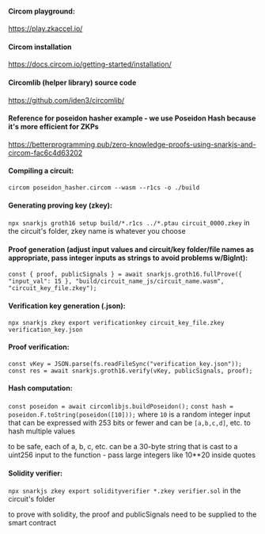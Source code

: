 #### Circom playground:

https://play.zkaccel.io/

#### Circom installation

https://docs.circom.io/getting-started/installation/

#### Circomlib (helper library) source code

https://github.com/iden3/circomlib/

#### Reference for poseidon hasher example - we use Poseidon Hash because it's more efficient for ZKPs

https://betterprogramming.pub/zero-knowledge-proofs-using-snarkjs-and-circom-fac6c4d63202

#### Compiling a circuit:

`circom poseidon_hasher.circom --wasm --r1cs -o ./build`

#### Generating proving key (zkey):

`npx snarkjs groth16 setup build/*.r1cs ../*.ptau circuit_0000.zkey` in the circuit's folder, zkey name is whatever you choose

#### Proof generation (adjust input values and circuit/key folder/file names as appropriate, pass integer inputs as strings to avoid problems w/BigInt):

`const { proof, publicSignals } = await snarkjs.groth16.fullProve({ "input_val": 15 }, "build/circuit_name_js/circuit_name.wasm", "circuit_key_file.zkey");`

#### Verification key generation (.json):

`npx snarkjs zkey export verificationkey circuit_key_file.zkey verification_key.json`

#### Proof verification:

`const vKey = JSON.parse(fs.readFileSync("verification_key.json"));`
`const res = await snarkjs.groth16.verify(vKey, publicSignals, proof);`

#### Hash computation:

`const poseidon = await circomlibjs.buildPoseidon();`
`const hash = poseidon.F.toString(poseidon([10]));` where `10` is a random integer input that can be expressed with 253 bits or fewer and can be `[a,b,c,d]`, etc. to hash multiple values

to be safe, each of a, b, c, etc. can be a 30-byte string that is cast to a uint256 input to the function - pass large integers like 10**20 inside quotes

#### Solidity verifier: 

`npx snarkjs zkey export solidityverifier *.zkey verifier.sol` in the circuit's folder

to prove with solidity, the proof and publicSignals need to be supplied to the smart contract
